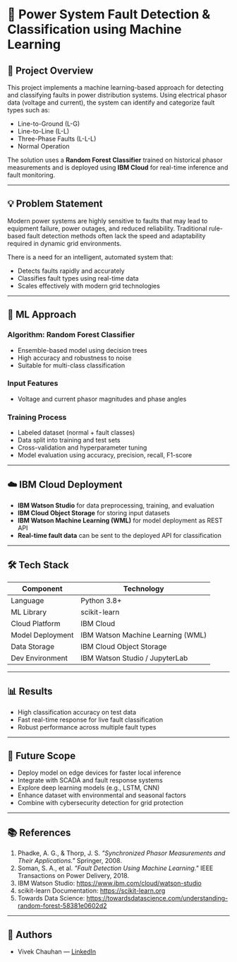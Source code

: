 # 🔌 Power System Fault Detection & Classification using Machine Learning

## 📘 Project Overview

This project implements a machine learning-based approach for detecting and classifying faults in power distribution systems. Using electrical phasor data (voltage and current), the system can identify and categorize fault types such as:

- Line-to-Ground (L-G)
- Line-to-Line (L-L)
- Three-Phase Faults (L-L-L)
- Normal Operation

The solution uses a **Random Forest Classifier** trained on historical phasor measurements and is deployed using **IBM Cloud** for real-time inference and fault monitoring.

---

## 💡 Problem Statement

Modern power systems are highly sensitive to faults that may lead to equipment failure, power outages, and reduced reliability. Traditional rule-based fault detection methods often lack the speed and adaptability required in dynamic grid environments.

There is a need for an intelligent, automated system that:
- Detects faults rapidly and accurately
- Classifies fault types using real-time data
- Scales effectively with modern grid technologies

---

## 🧠 ML Approach

### Algorithm: Random Forest Classifier
- Ensemble-based model using decision trees
- High accuracy and robustness to noise
- Suitable for multi-class classification

### Input Features
- Voltage and current phasor magnitudes and phase angles

### Training Process
- Labeled dataset (normal + fault classes)
- Data split into training and test sets
- Cross-validation and hyperparameter tuning
- Model evaluation using accuracy, precision, recall, F1-score

---

## ☁️ IBM Cloud Deployment

- **IBM Watson Studio** for data preprocessing, training, and evaluation  
- **IBM Cloud Object Storage** for storing input datasets  
- **IBM Watson Machine Learning (WML)** for model deployment as REST API  
- **Real-time fault data** can be sent to the deployed API for classification  

---

## 🛠️ Tech Stack

| Component         | Technology                       |
|-------------------|----------------------------------|
| Language          | Python 3.8+                      |
| ML Library        | scikit-learn                     |
| Cloud Platform    | IBM Cloud                        |
| Model Deployment  | IBM Watson Machine Learning (WML)|
| Data Storage      | IBM Cloud Object Storage         |
| Dev Environment   | IBM Watson Studio / JupyterLab   |

---

## 📊 Results

- High classification accuracy on test data  
- Fast real-time response for live fault classification  
- Robust performance across multiple fault types  

---

## 🔮 Future Scope

- Deploy model on edge devices for faster local inference  
- Integrate with SCADA and fault response systems  
- Explore deep learning models (e.g., LSTM, CNN)  
- Enhance dataset with environmental and seasonal factors  
- Combine with cybersecurity detection for grid protection  

---

## 📚 References

1. Phadke, A. G., & Thorp, J. S. *"Synchronized Phasor Measurements and Their Applications."* Springer, 2008.  
2. Soman, S. A., et al. *"Fault Detection Using Machine Learning."* IEEE Transactions on Power Delivery, 2018.  
3. IBM Watson Studio: https://www.ibm.com/cloud/watson-studio  
4. scikit-learn Documentation: https://scikit-learn.org  
5. Towards Data Science: https://towardsdatascience.com/understanding-random-forest-58381e0602d2  

---

## 👤 Authors

- Vivek Chauhan — [LinkedIn](https://www.linkedin.com/in/vivek-chauhan-826998362?utm_source=share&utm_campaign=share_via&utm_content=profile&utm_medium=android_app) 
